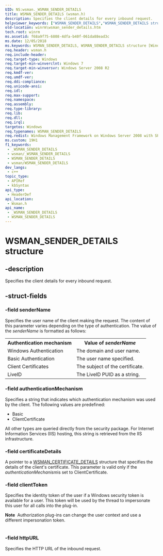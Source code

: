 ```yaml
---
UID: NS:wsman._WSMAN_SENDER_DETAILS
title: WSMAN_SENDER_DETAILS (wsman.h)
description: Specifies the client details for every inbound request.
helpviewer_keywords: ["WSMAN_SENDER_DETAILS","WSMAN_SENDER_DETAILS structure [Windows Remote Management]","winrm.wsman_sender_details","wsman/WSMAN_SENDER_DETAILS"]
old-location: winrm\wsman_sender_details.htm
tech.root: winrm
ms.assetid: f68a9f75-6808-4dfa-b40f-061da88ead3c
ms.date: 12/05/2018
ms.keywords: WSMAN_SENDER_DETAILS, WSMAN_SENDER_DETAILS structure [Windows Remote Management], winrm.wsman_sender_details, wsman/WSMAN_SENDER_DETAILS
req.header: wsman.h
req.include-header: 
req.target-type: Windows
req.target-min-winverclnt: Windows 7
req.target-min-winversvr: Windows Server 2008 R2
req.kmdf-ver: 
req.umdf-ver: 
req.ddi-compliance: 
req.unicode-ansi: 
req.idl: 
req.max-support: 
req.namespace: 
req.assembly: 
req.type-library: 
req.lib: 
req.dll: 
req.irql: 
targetos: Windows
req.typenames: WSMAN_SENDER_DETAILS
req.redist: Windows Management Framework on Windows Server 2008 with SP2, Windows Vista with SP1, and Windows Vista with SP2
ms.custom: 19H1
f1_keywords:
 - _WSMAN_SENDER_DETAILS
 - wsman/_WSMAN_SENDER_DETAILS
 - WSMAN_SENDER_DETAILS
 - wsman/WSMAN_SENDER_DETAILS
dev_langs:
 - c++
topic_type:
 - APIRef
 - kbSyntax
api_type:
 - HeaderDef
api_location:
 - Wsman.h
api_name:
 - _WSMAN_SENDER_DETAILS
 - WSMAN_SENDER_DETAILS
---
```


# WSMAN_SENDER_DETAILS structure


## -description

Specifies the client details for every inbound request.

## -struct-fields

### -field senderName

Specifies the user name of the client making the request.  The content of this parameter varies depending on the type of authentication. The value of the <i>senderName</i> is formatted as follows:

<table>
<tr>
<th>Authentication mechanism</th>
<th>Value of <i>senderName</i></th>
</tr>
<tr>
<td>
Windows Authentication

</td>
<td>
The domain and user name.

</td>
</tr>
<tr>
<td>
Basic Authentication

</td>
<td>
The user name specified.

</td>
</tr>
<tr>
<td>
Client Certificates

</td>
<td>
The subject of the certificate.

</td>
</tr>
<tr>
<td>
LiveID

</td>
<td>
The LiveID PUID as a string.

</td>
</tr>
</table>

### -field authenticationMechanism

Specifies a string that indicates which authentication mechanism was used by the client.  The following values are predefined:

<ul>
<li>Basic</li>
<li>ClientCertificate</li>
</ul>
All other types are queried directly from the security package.  For Internet Information Services (IIS) hosting, this string is retrieved from the IIS infrastructure.

### -field certificateDetails

A pointer to a <a href="/windows/desktop/api/wsman/ns-wsman-wsman_certificate_details">WSMAN_CERTIFICATE_DETAILS</a> structure that specifies the details of the client's certificate. This parameter is valid only if the <i>authenticationMechanism</i>is set to ClientCertificate.

### -field clientToken

Specifies the identity token of the user if a Windows security token is available for a user. This token will be used by the thread to impersonate this user for all calls into the plug-in.

<div class="alert"><b>Note</b>  Authorization plug-ins can change the user context and use a different impersonation token.</div>
<div> </div>

### -field httpURL

Specifies the HTTP URL of the inbound request.

